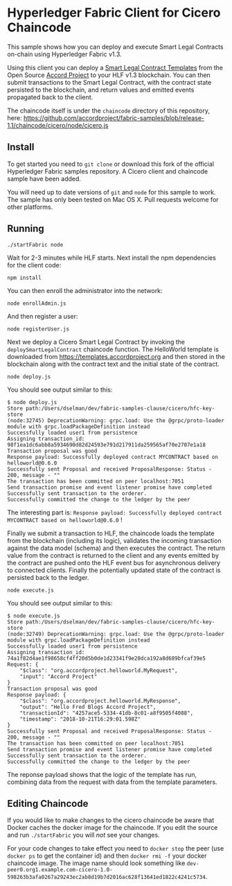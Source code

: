 # Hyperledger Fabric Client for Cicero Chaincode

This sample shows how you can deploy and execute Smart Legal Contracts on-chain using Hyperledger Fabric v1.3.

Using this client you can deploy a [Smart Legal Contract Templates](https://templates.accordproject.org) from the Open Source [Accord Project](https://accordproject.org) to your HLF v1.3 blockchain. You can then submit transactions to the Smart Legal Contract, with the contract state persisted to the blockchain, and return values and emitted events propagated back to the client.

The chaincode itself is under the `chaincode` directory of this repository, here: https://github.com/accordproject/fabric-samples/blob/release-1.1/chaincode/cicero/node/cicero.js

## Install

To get started you need to `git clone` or download this fork of the official Hyperledger Fabric samples repository. A Cicero client and chaincode sample have been added.

You will need up to date versions of `git` and `node` for this sample to work. The sample has only been tested on Mac OS X. Pull requests welcome for other platforms.

## Running

```
./startFabric node
```

Wait for 2-3 minutes while HLF starts. Next install the npm dependencies for the client code:

```
npm install
```

You can then enroll the administrator into the network:

```
node enrollAdmin.js
```

And then register a user:

```
node registerUser.js
```

Next we deploy a Cicero Smart Legal Contract by invoking the `deploySmartLegalContract` chaincode function. 
The HelloWorld template is downloaded from https://templates.accordproject.org and then stored in the blockchain along 
with the contract text and the initial state of the contract.

```
node deploy.js
```

You should see output similar to this:

```
$ node deploy.js 
Store path:/Users/dselman/dev/fabric-samples-clause/cicero/hfc-key-store
(node:32745) DeprecationWarning: grpc.load: Use the @grpc/proto-loader module with grpc.loadPackageDefinition instead
Successfully loaded user1 from persistence
Assigning transaction_id:  98f1ea1dc6abb8a5934690d82d24593e791d217911da259565af70e2707e1a18
Transaction proposal was good
Response payload: Successfully deployed contract MYCONTRACT based on helloworld@0.6.0
Successfully sent Proposal and received ProposalResponse: Status - 200, message - ""
The transaction has been committed on peer localhost:7051
Send transaction promise and event listener promise have completed
Successfully sent transaction to the orderer.
Successfully committed the change to the ledger by the peer
```

The interesting part is: `Response payload: Successfully deployed contract MYCONTRACT based on helloworld@0.6.0` !

Finally we submit a transaction to HLF, the chaincode loads the template from the blockchain (including its logic), validates the incoming transaction against the data model (schema) and then executes the contract. The return value from the contract is returned to the client and any events emitted by the contract are pushed onto the HLF event bus for asynchronous delivery to connected clients. Finally the potentially updated state of the contract is persisted back to the ledger.

```
node execute.js
```

You should see output similar to this:

```
$ node execute.js 
Store path:/Users/dselman/dev/fabric-samples-clause/cicero/hfc-key-store
(node:32749) DeprecationWarning: grpc.load: Use the @grpc/proto-loader module with grpc.loadPackageDefinition instead
Successfully loaded user1 from persistence
Assigning transaction_id:  74a1f82d4ae1f98658cf4ff20d5b0de1d23341f9e28dca192a8d689bfcaf39e5
Request: {
    "$class": "org.accordproject.helloworld.MyRequest",
    "input": "Accord Project"
}
Transaction proposal was good
Response payload: {
    "$class": "org.accordproject.helloworld.MyResponse",
    "output": "Hello Fred Blogs Accord Project",
    "transactionId": "4257ace5-5334-41db-8c01-a8f9505f4088",
    "timestamp": "2018-10-21T16:29:01.598Z"
}
Successfully sent Proposal and received ProposalResponse: Status - 200, message - ""
The transaction has been committed on peer localhost:7051
Send transaction promise and event listener promise have completed
Successfully sent transaction to the orderer.
Successfully committed the change to the ledger by the peer
```

The reponse payload shows that the logic of the template has run, combining data from the request with data from the template parameters.

## Editing Chaincode

If you would like to make changes to the cicero chaincode be aware that Docker caches the docker image for the chaincode. If you edit the source and run `./startFabric` you will *not* see your changes.

For your code changes to take effect you need to `docker stop` the peer (use `docker ps` to get the container id) and then `docker rmi -f` your docker chaincode image. The image name should look something like `dev-peer0.org1.example.com-cicero-1.0-598263b3afa0267a29243ec2ab8d19b7d2016ac628f13641ed1822c4241c5734`.
